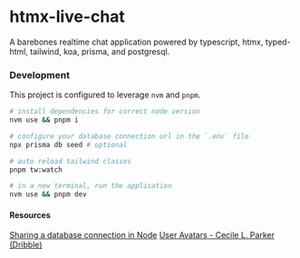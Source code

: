 # htmx-live-chat

A barebones realtime chat application powered by typescript, htmx, typed-html, tailwind, koa, prisma, and postgresql.

### Development

This project is configured to leverage `nvm` and `pnpm`.

```bash
# install dependencies for correct node version
nvm use && pnpm i

# configure your database connection url in the `.env` file
npx prisma db seed # optional

# auto reload tailwind classes
pnpm tw:watch

# in a new terminal, run the application
nvm use && pnpm dev
```

#### Resources

[Sharing a database connection in Node](https://itnext.io/how-to-share-a-single-database-connection-in-a-node-js-express-js-app-fcad4cbcb1e)
[User Avatars - Cecile L. Parker (Dribble)](https://dribbble.com/shots/5401553-User-avatars-Sketch-file)

